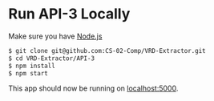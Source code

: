 # Run API-3 Locally

Make sure you have [Node.js](http://nodejs.org/) 

```sh
$ git clone git@github.com:CS-02-Comp/VRD-Extractor.git
$ cd VRD-Extractor/API-3
$ npm install
$ npm start
```

This app should now be running on [localhost:5000](http://localhost:5000/).
